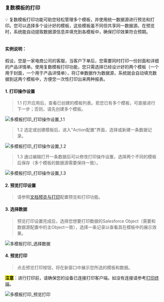 <h5 id="start"></h5>

### 复数模板的打印

<aside>
💡 复数模板打印功能可助您轻松管理多个模板，并使用统一数据源进行预览和打印。您可以选择多个设计好的模板，这些模板虽不同但共享同一数据源。在预览时，系统能自动提取数据源信息并填充到各模板中，确保打印效果符合预期。
</aside>
<br>

#### **实例说明：**
假设，您是一家电商公司的客服，当客户下单后，您需要同时打印一份封面和详细的产品详情单。使用复数模板打印功能，您只需选择已经设计好的两个模板（一个用于封面，一个用于产品详情单），将订单数据作为数据源，系统就会自动填充数据到这两个模板中，方便您一次性打印出来两种报表。

#### **1. 打印操作设置**

> 1.1 打开应用后，查看已创建的模板列表。若您已有多个模板，可直接进行下一步；否则，请先创建多个模板。

![多模板打印_打印操作设置_1.1](../_images/zh-cn/多模板打印_打印操作设置_1.1.png)

> 1.2 选定或创建模板后，进入"Action配置"界面，选择或新建一条数据记录。

![多模板打印_打印操作设置_1.2](../_images/zh-cn/多模板打印_打印操作设置_1.2.png)

> 1.3 通过编辑打开一条数据后可以修改打印操作设置，选择两个不同的模板后保存（多个模板的数据源需要保持一致）。

![多模板打印_打印操作设置_1.3](../_images/zh-cn/多模板打印_打印操作设置_1.3.gif)

#### **2. 预览打印设置**

> 请参照[文档预览与打印](ad-print.md#adprint-step1)配置预览和打印功能。

#### **3. 选择数据**

> 预览打印设置完成后，选择您想要打印数据的Salesforce Object（需要和数据源配置中的主Object一致），选择一条记录以查看其在模板中的展示效果。

![多模板打印_选择数据](../_images/zh-cn/多模板打印_选择数据.gif)

#### **4. 预览打印**

> 点击预览打印按钮，将在新窗口中展示您所选的模板和数据。<br/>

<mark>**注意**</mark>：进行打印前，请确保您的设备已连接打印客户端。如没有连接请参考[打印终端](download.md)。

![多模板打印_预览打印](../_images/zh-cn/多模板打印_预览打印.gif)